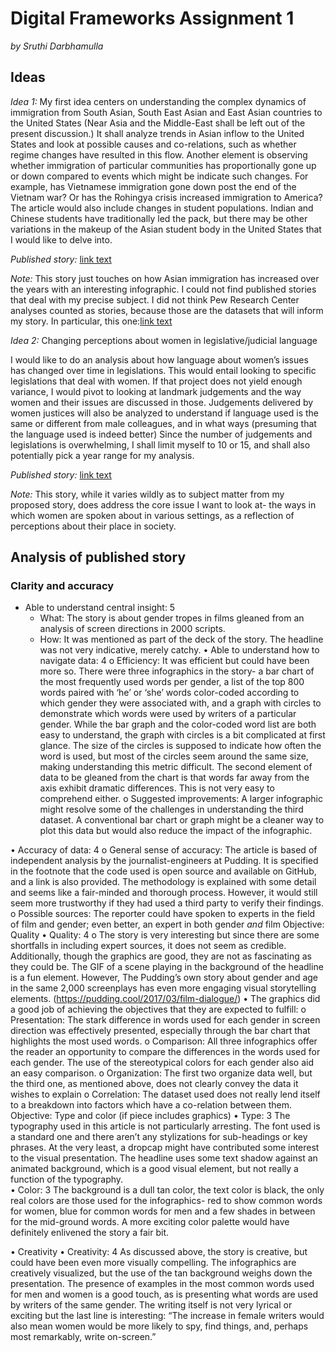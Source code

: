 # Digital Frameworks Assignment 1

_by Sruthi Darbhamulla_

## Ideas

_Idea 1:_
My first idea centers on understanding the complex dynamics of immigration from South Asian, South East Asian and East Asian countries to the United States (Near Asia and the Middle-East shall be left out of the present discussion.) It shall analyze trends in Asian inflow to the United States and look at possible causes and co-relations, such as whether regime changes have resulted in this flow. Another element is observing whether immigration of particular communities has proportionally gone up or down compared to events which might be indicate such changes. For example, has Vietnamese immigration gone down post the end of the Vietnam war? Or has the Rohingya crisis increased immigration to America? The article would also include changes in student populations. Indian and Chinese students have traditionally led the pack, but there may be other variations in the makeup of the Asian student body in the United States that I would like to delve into. 

_Published story:_ [link text](https://www.nationalgeographic.com/culture/2018/07/graphic-united-states-immigration-origins-rings-tree-culture/)


_Note:_ This story just touches on how Asian immigration has increased over the years with an interesting infographic. I could not find published stories that deal with my precise subject. I did not think Pew Research Center analyses counted as stories, because those are the datasets that will inform my story. In particular, this one:[link text](https://www.pewresearch.org/topics/asian-americans/)

_Idea 2:_ 
Changing perceptions about women in legislative/judicial language

I would like to do an analysis about how language about women’s issues has changed over time in legislations. This would entail looking to specific legislations that deal with women. If that project does not yield enough variance, I would pivot to looking at landmark judgements and the way women and their issues are discussed in those. Judgements delivered by women justices will also be analyzed to understand if language used is the same or different from male colleagues, and in what ways (presuming that the language used is indeed better) 
Since the number of judgements and legislations is overwhelming, I shall limit myself to 10 or 15, and shall also potentially pick a year range for my analysis. 


_Published story:_ [link text](https://pudding.cool/2017/08/screen-direction/)

_Note:_ This story, while it varies wildly as to subject matter from my proposed story, does address the core issue I want to look at- the ways in which women are spoken about in various settings, as a reflection of perceptions about their place in society. 


## Analysis of published story
### Clarity and accuracy
* Able to understand central insight: 5 
    * What: The story is about gender tropes in films gleaned from an analysis of screen directions in 2000 scripts.
    * How: It was mentioned as part of the deck of the story. The headline was not very indicative, merely catchy. 
•	Able to understand how to navigate data: 4
o	Efficiency: It was efficient but could have been more so. There were three infographics in the story- a bar chart of the most frequently used words per gender, a list of the top 800 words paired with ‘he’ or ‘she’ words color-coded according to which gender they were associated with, and a graph with circles to demonstrate which words were used by writers of a particular gender. 
While the bar graph and the color-coded word list are both easy to understand, the graph with circles is a bit complicated at first glance. The size of the circles is supposed to indicate how often the word is used, but most of the circles seem around the same size, making understanding this metric difficult. The second element of data to be gleaned from the chart is that words far away from the axis exhibit dramatic differences. This is not very easy to comprehend either. 
o	Suggested improvements: A larger infographic might resolve some of the challenges in understanding the third dataset. A conventional bar chart or graph might be a cleaner way to plot this data but would also reduce the impact of the infographic.

•	Accuracy of data: 4
o	General sense of accuracy: The article is based of independent analysis by the journalist-engineers at Pudding. It is specified in the footnote that the code used is open source and available on GitHub, and a link is also provided. The methodology is explained with some detail and seems like a fair-minded and thorough process. However, it would still seem more trustworthy if they had used a third party to verify their findings. 
o	Possible sources: The reporter could have spoken to experts in the field of film and gender; even better, an expert in both gender _and_ film
Objective: Quality
•	Quality: 4
o	The story is very interesting but since there are some shortfalls in including expert sources, it does not seem as credible. Additionally, though the graphics are good, they are not as fascinating as they could be. The GIF of a scene playing in the background of the headline is a fun element. However, The Pudding’s own story about gender and age in the same 2,000 screenplays has even more engaging visual storytelling elements. (https://pudding.cool/2017/03/film-dialogue/)
•	The graphics did a good job of achieving the objectives that they are expected to fulfill:
o	Presentation: The stark difference in words used for each gender in screen direction was effectively presented, especially through the bar chart that highlights the most used words. 
o	Comparison: All three infographics offer the reader an opportunity to compare the differences in the words used for each gender. The use of the stereotypical colors for each gender also aid an easy comparison. 
o	Organization: The first two organize data well, but the third one, as mentioned above, does not clearly convey the data it wishes to explain
o	Correlation: The dataset used does not really lend itself to a breakdown into factors which have a co-relation between them. 
Objective: Type and color (if piece includes graphics)
•	Type: 3
The typography used in this article is not particularly arresting. The font used is a standard one and there aren’t any stylizations for sub-headings or key phrases. At the very least, a dropcap might have contributed some interest to the visual presentation. The headline uses some text shadow against an animated background, which is a good visual element, but not really a function of the typography.  
•	Color: 3
The background is a dull tan color, the text color is black, the only real colors are those used for the infographics- red to show common words for women, blue for common words for men and a few shades in between for the mid-ground words. A more exciting color palette would have definitely enlivened the story a fair bit. 

•	Creativity
•	Creativity: 4
As discussed above, the story is creative, but could have been even more visually compelling. The infographics are creatively visualized, but the use of the tan background weighs down the presentation. The presence of examples in the most common words used for men and women is a good touch, as is presenting what words are used by writers of the same gender. The writing itself is not very lyrical or exciting but the last line is interesting:  “The increase in female writers would also mean women would be more likely to spy, find things, and, perhaps most remarkably, write on-screen.”

